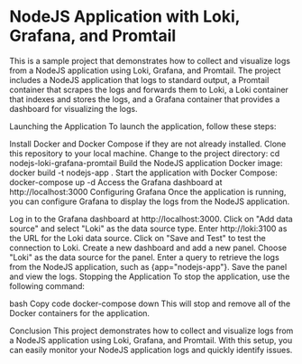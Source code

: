 # NodeJS Application with Loki, Grafana, and Promtail
This is a sample project that demonstrates how to collect and visualize logs from a NodeJS application using Loki, Grafana, and Promtail. The project includes a NodeJS application that logs to standard output, a Promtail container that scrapes the logs and forwards them to Loki, a Loki container that indexes and stores the logs, and a Grafana container that provides a dashboard for visualizing the logs.

Launching the Application
To launch the application, follow these steps:

Install Docker and Docker Compose if they are not already installed.
Clone this repository to your local machine.
Change to the project directory: cd nodejs-loki-grafana-promtail
Build the NodeJS application Docker image: docker build -t nodejs-app .
Start the application with Docker Compose: docker-compose up -d
Access the Grafana dashboard at http://localhost:3000
Configuring Grafana
Once the application is running, you can configure Grafana to display the logs from the NodeJS application.

Log in to the Grafana dashboard at http://localhost:3000.
Click on "Add data source" and select "Loki" as the data source type.
Enter http://loki:3100 as the URL for the Loki data source.
Click on "Save and Test" to test the connection to Loki.
Create a new dashboard and add a new panel.
Choose "Loki" as the data source for the panel.
Enter a query to retrieve the logs from the NodeJS application, such as {app="nodejs-app"}.
Save the panel and view the logs.
Stopping the Application
To stop the application, use the following command:

bash
Copy code
docker-compose down
This will stop and remove all of the Docker containers for the application.

Conclusion
This project demonstrates how to collect and visualize logs from a NodeJS application using Loki, Grafana, and Promtail. With this setup, you can easily monitor your NodeJS application logs and quickly identify issues.
